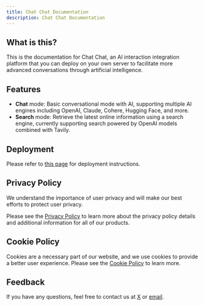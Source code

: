 ```yaml
---
title: Chat Chat Documentation
description: Chat Chat Documentation
---
```


## What is this?

This is the documentation for Chat Chat, an AI interaction integration platform that you can deploy on your own server to facilitate more advanced conversations through artificial intelligence.

## Features

- **Chat** mode: Basic conversational mode with AI, supporting multiple AI engines including OpenAI, Claude, Cohere, Hugging Face, and more.
- **Search** mode: Retrieve the latest online information using a search engine, currently supporting search powered by OpenAI models combined with Tavily.

## Deployment

Please refer to [this page](./deployment.md) for deployment instructions.

## Privacy Policy

We understand the importance of user privacy and will make our best efforts to protect user privacy.

Please see the [Privacy Policy](https://www.harrly.com/privacy-policy) to learn more about the privacy policy details and additional information for all of our products.

## Cookie Policy

Cookies are a necessary part of our website, and we use cookies to provide a better user experience. Please see the [Cookie Policy](https://www.harrly.com/cookies) to learn more.

## Feedback

If you have any questions, feel free to contact us at [X](https://x.com/okisdev) or [email](mailto:hi@okis.dev).

